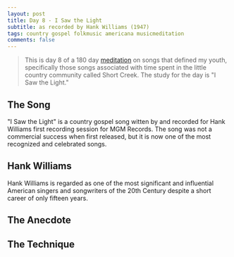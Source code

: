```yaml
---
layout: post
title: Day 8 - I Saw the Light
subtitle: as recorded by Hank Williams (1947)
tags: country gospel folkmusic americana musicmeditation
comments: false
---
```

> This is day 8 of a 180 day [meditation](../currentmeditation) on songs that defined my youth, specifically those songs associated with time spent in the little country community called Short Creek. The study for the day is "I Saw the Light."

## The Song
"I Saw the Light" is a country gospel song witten by and recorded for Hank Williams first recording session for MGM Records. The song was not a commercial success when first released, but it is now one of the most recognized and celebrated songs.

## Hank Williams
Hank Williams is regarded as one of the most significant and influential American singers and songwriters of the 20th Century despite a short career of only fifteen years.

## The Anecdote


## The Technique

